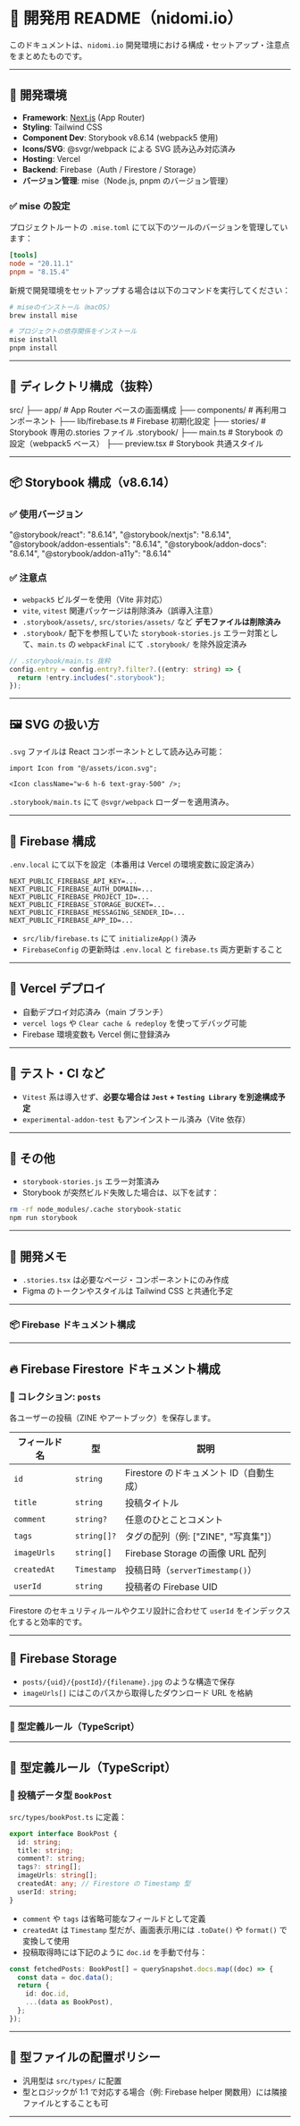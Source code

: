 # 📘 開発用 README（nidomi.io）

このドキュメントは、`nidomi.io` 開発環境における構成・セットアップ・注意点をまとめたものです。

---

## 🔧 開発環境

- **Framework**: [Next.js](https://nextjs.org/) (App Router)
- **Styling**: Tailwind CSS
- **Component Dev**: Storybook v8.6.14 (webpack5 使用)
- **Icons/SVG**: @svgr/webpack による SVG 読み込み対応済み
- **Hosting**: Vercel
- **Backend**: Firebase（Auth / Firestore / Storage）
- **バージョン管理**: mise（Node.js, pnpm のバージョン管理）

### ✅ mise の設定

プロジェクトルートの `.mise.toml` にて以下のツールのバージョンを管理しています：

```toml
[tools]
node = "20.11.1"
pnpm = "8.15.4"
```

新規で開発環境をセットアップする場合は以下のコマンドを実行してください：

```bash
# miseのインストール（macOS）
brew install mise

# プロジェクトの依存関係をインストール
mise install
pnpm install
```

---

## 📁 ディレクトリ構成（抜粋）

src/
├── app/ # App Router ベースの画面構成
├── components/ # 再利用コンポーネント
├── lib/firebase.ts # Firebase 初期化設定
├── stories/ # Storybook 専用の.stories ファイル
.storybook/
├── main.ts # Storybook の設定（webpack5 ベース）
├── preview\.tsx # Storybook 共通スタイル

---

## 📦 Storybook 構成（v8.6.14）

### ✅ 使用バージョン

"@storybook/react": "8.6.14",
"@storybook/nextjs": "8.6.14",
"@storybook/addon-essentials": "8.6.14",
"@storybook/addon-docs": "8.6.14",
"@storybook/addon-a11y": "8.6.14"

### ✅ 注意点

- `webpack5` ビルダーを使用（Vite 非対応）
- `vite`, `vitest` 関連パッケージは削除済み（誤導入注意）
- `.storybook/assets/`, `src/stories/assets/` など **デモファイルは削除済み**
- `.storybook/` 配下を参照していた `storybook-stories.js` エラー対策として、`main.ts` の `webpackFinal` にて `.storybook/` を除外設定済み

```ts
// .storybook/main.ts 抜粋
config.entry = config.entry?.filter?.((entry: string) => {
  return !entry.includes(".storybook");
});
```

---

## 🖼 SVG の扱い方

`.svg` ファイルは React コンポーネントとして読み込み可能：

```tsx
import Icon from "@/assets/icon.svg";

<Icon className="w-6 h-6 text-gray-500" />;
```

`.storybook/main.ts` にて `@svgr/webpack` ローダーを適用済み。

---

## 🔐 Firebase 構成

`.env.local` にて以下を設定（本番用は Vercel の環境変数に設定済み）

```env
NEXT_PUBLIC_FIREBASE_API_KEY=...
NEXT_PUBLIC_FIREBASE_AUTH_DOMAIN=...
NEXT_PUBLIC_FIREBASE_PROJECT_ID=...
NEXT_PUBLIC_FIREBASE_STORAGE_BUCKET=...
NEXT_PUBLIC_FIREBASE_MESSAGING_SENDER_ID=...
NEXT_PUBLIC_FIREBASE_APP_ID=...
```

- `src/lib/firebase.ts` にて `initializeApp()` 済み
- `FirebaseConfig` の更新時は `.env.local` と `firebase.ts` 両方更新すること

---

## 🚀 Vercel デプロイ

- 自動デプロイ対応済み（main ブランチ）
- `vercel logs` や `Clear cache & redeploy` を使ってデバッグ可能
- Firebase 環境変数も Vercel 側に登録済み

---

## 🧪 テスト・CI など

- `Vitest` 系は導入せず、**必要な場合は `Jest` + `Testing Library` を別途構成予定**
- `experimental-addon-test` もアンインストール済み（Vite 依存）

---

## 🧼 その他

- `storybook-stories.js` エラー対策済み
- Storybook が突然ビルド失敗した場合は、以下を試す：

```bash
rm -rf node_modules/.cache storybook-static
npm run storybook
```

---

## 👥 開発メモ

- `.stories.tsx` は必要なページ・コンポーネントにのみ作成
- Figma のトークンやスタイルは Tailwind CSS と共通化予定

---

### 📦 Firebase ドキュメント構成

---

## 🔥 Firebase Firestore ドキュメント構成

### 🔸 コレクション: `posts`

各ユーザーの投稿（ZINE やアートブック）を保存します。

| フィールド名 | 型          | 説明                                    |
| ------------ | ----------- | --------------------------------------- |
| `id`         | `string`    | Firestore のドキュメント ID（自動生成） |
| `title`      | `string`    | 投稿タイトル                            |
| `comment`    | `string?`   | 任意のひとことコメント                  |
| `tags`       | `string[]?` | タグの配列（例: ["ZINE", "写真集"]）    |
| `imageUrls`  | `string[]`  | Firebase Storage の画像 URL 配列        |
| `createdAt`  | `Timestamp` | 投稿日時（`serverTimestamp()`）         |
| `userId`     | `string`    | 投稿者の Firebase UID                   |

Firestore のセキュリティルールやクエリ設計に合わせて `userId` をインデックス化すると効率的です。

---

## 📘 Firebase Storage

- `posts/{uid}/{postId}/{filename}.jpg` のような構造で保存
- `imageUrls[]` にはこのパスから取得したダウンロード URL を格納

---

### 🧩 型定義ルール（TypeScript）

---

## 🧩 型定義ルール（TypeScript）

### 🔸 投稿データ型 `BookPost`

`src/types/bookPost.ts` に定義：

```ts
export interface BookPost {
  id: string;
  title: string;
  comment?: string;
  tags?: string[];
  imageUrls: string[];
  createdAt: any; // Firestore の Timestamp 型
  userId: string;
}
```

- `comment` や `tags` は省略可能なフィールドとして定義
- `createdAt` は `Timestamp` 型だが、画面表示用には `.toDate()` や `format()` で変換して使用
- 投稿取得時には下記のように `doc.id` を手動で付与：

```ts
const fetchedPosts: BookPost[] = querySnapshot.docs.map((doc) => {
  const data = doc.data();
  return {
    id: doc.id,
    ...(data as BookPost),
  };
});
```

---

## 📁 型ファイルの配置ポリシー

- 汎用型は `src/types/` に配置
- 型とロジックが 1:1 で対応する場合（例: Firebase helper 関数用）には隣接ファイルとすることも可

---
